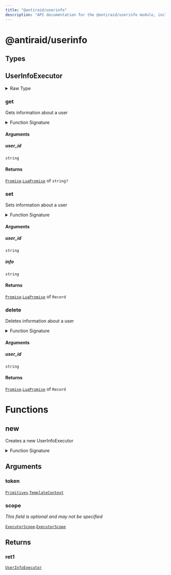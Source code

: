 ```yaml
---
title: "@antiraid/userinfo"
description: "API documentation for the @antiraid/userinfo module, including types and user information operations."
---
```


# @antiraid/userinfo

## Types

## UserInfoExecutor

<details>
<summary>Raw Type</summary>

```luau
type UserInfoExecutor = {
	--- @function () -> Promise<string>
	--- Gets information about a user
	get: (self: UserInfoExecutor, user_id: string) -> Promise.LuaPromise<string?>,

	--- @function () -> Promise<void>
	--- Sets information about a user
	set: (self: UserInfoExecutor, user_id: string, info: string) -> Promise.LuaPromise<Record<never, never>>,

	--- @function () -> Promise<void>
	--- Deletes information about a user
	delete: (self: UserInfoExecutor, user_id: string) -> Promise.LuaPromise<Record<never, never>>
}
```

</details>

### get

Gets information about a user

<details>
<summary>Function Signature</summary>

```luau
--- @function () -> Promise<string>
--- Gets information about a user
get: (self: UserInfoExecutor, user_id: string) -> Promise.LuaPromise<string?>
```

</details>

#### Arguments

##### user_id

`string`

#### Returns

[`Promise`](./promise.md).[`LuaPromise`](./promise.md#luapromise) of `string?`

### set

Sets information about a user

<details>
<summary>Function Signature</summary>

```luau
--- @function () -> Promise<void>
--- Sets information about a user
set: (self: UserInfoExecutor, user_id: string, info: string) -> Promise.LuaPromise<Record<never, never>>
```

</details>

#### Arguments

##### user_id

`string`

##### info

`string`

#### Returns

[`Promise`](./promise.md).[`LuaPromise`](./promise.md#luapromise) of `Record`

### delete

Deletes information about a user

<details>
<summary>Function Signature</summary>

```luau
--- @function () -> Promise<void>
--- Deletes information about a user
delete: (self: UserInfoExecutor, user_id: string) -> Promise.LuaPromise<Record<never, never>>
```

</details>

#### Arguments

##### user_id

`string`

#### Returns

[`Promise`](./promise.md).[`LuaPromise`](./promise.md#luapromise) of `Record`

# Functions

## new

Creates a new UserInfoExecutor

<details>
<summary>Function Signature</summary>

```luau
--- Creates a new UserInfoExecutor
function new(token: Primitives.TemplateContext, scope: ExecutorScope.ExecutorScope?) -> UserInfoExecutor end
```

</details>

## Arguments

### token

[`Primitives`](./primitives.md).[`TemplateContext`](./primitives.md#templatecontext)

### scope

_This field is optional and may not be specified_

[`ExecutorScope`](./executorscope.md).[`ExecutorScope`](./executorscope.md#executorscope)

## Returns

### ret1

[`UserInfoExecutor`](#userinfoexecutor)
